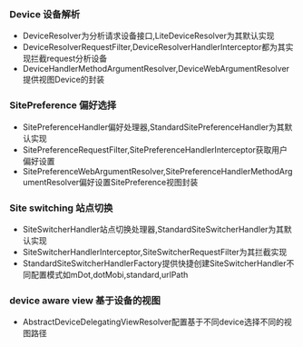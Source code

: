 ### Device 设备解析
* DeviceResolver为分析请求设备接口,LiteDeviceResolver为其默认实现
* DeviceResolverRequestFilter,DeviceResolverHandlerInterceptor都为其实现拦截request分析设备
* DeviceHandlerMethodArgumentResolver,DeviceWebArgumentResolver提供视图Device的封装

### SitePreference 偏好选择

* SitePreferenceHandler偏好处理器,StandardSitePreferenceHandler为其默认实现
* SitePreferenceRequestFilter,SitePreferenceHandlerInterceptor获取用户偏好设置
* SitePreferenceWebArgumentResolver,SitePreferenceHandlerMethodArgumentResolver偏好设置SitePreference视图封装


### Site switching 站点切换
* SiteSwitcherHandler站点切换处理器,StandardSiteSwitcherHandler为其默认实现
* SiteSwitcherHandlerInterceptor,SiteSwitcherRequestFilter为其拦截实现
* StandardSiteSwitcherHandlerFactory提供快捷创建SiteSwitcherHandler不同配置模式如mDot,dotMobi,standard,urlPath

### device aware view 基于设备的视图
* AbstractDeviceDelegatingViewResolver配置基于不同device选择不同的视图路径 